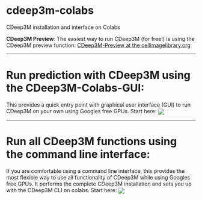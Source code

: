 # cdeep3m-colabs
CDeep3M installation and interface on Colabs


**CDeep3M Preview**: The easiest way to run CDeep3M (for free!) is using the CDeep3M preview function: [CDeep3M-Preview at the cellimagelibrary.org](https://cdeep3m.crbs.ucsd.edu/cdeep3m)


----------------------------

# Run prediction with CDeep3M using the CDeep3M-Colabs-GUI: 
This provides a quick entry point with graphical user interface (GUI) to run CDeep3M on your own using Googles free GPUs.
Start here:
[<img src="https://colab.research.google.com/assets/colab-badge.svg" align="center">](https://colab.research.google.com/github/haberlmatt/cdeep3m-colabs/blob/master/CDeep3M_V2_GUI.ipynb)

----------------------------

# Run all CDeep3M functions using the command line interface: 
If you are comfortable using a command line interface, this provides the most flexible way to use all functionality of CDeep3M while using Googles free GPUs. It performs the complete CDeep3M installation and sets you up with the CDeep3M CLI on colabs.
Start here:
[<img src="https://colab.research.google.com/assets/colab-badge.svg" align="center">](https://colab.research.google.com/github/haberlmatt/cdeep3m-colabs/blob/master/CDeep3M_V2_installation_and_CLI.ipynb)

